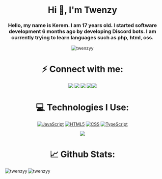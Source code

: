 <h1 align="center">Hi 👋, I'm Twenzy</h1>
<h3 align="center">Hello, my name is Kerem. I am 17 years old. I started software development 6 months ago by developing Discord bots. I am currently trying to learn languages ​​such as php, html, css.</h3>

<p align="center"> <img src="https://komarev.com/ghpvc/?username=twenzyy&label=Profile%20views&color=0e75b6&style=flat" alt="twenzyy" /> </p>

<h1 align="center">⚡ Connect with me:</h1>
<p align="center">
<a href="https://discord.com/users/776775348280229919"><img src="https://shields.io/badge/Twn-111111.svg?&amp;style=for-the-badge&amp;logo=discord" style="max-width:100%;"></a>
<a href="https://github.com/twenzyy"><img src="https://shields.io/badge/Twenzyy-111111.svg?&amp;style=for-the-badge&amp;logo=github" style="max-width:100%;"></a>
<a href="https://instagram.com/twenzyyy"><img src="https://shields.io/badge/Twenzyyy-111111.svg?&amp;style=for-the-badge&amp;logo=instagram" style="max-width:100%;"></a>
<a href="https://discord.gg/habbozen"><img src="https://shields.io/badge/My Discord Server-111111.svg?&amp;style=for-the-badge&amp;" style="max-width:100%;"></a><a href="https://kerem.fun"><img src="https://shields.io/badge/My Website-111111.svg?&amp;style=for-the-badge&amp;" style="max-width:100%;"></a>

  
</p>

<h1 align="center">💻 Technologies I Use:</h1>
<p align="center">
<a href="#"><img alt="JavaScript" src="https://img.shields.io/badge/-Javascript-edb200?style=blue&amp;logo=javascript&amp;logoColor=white" style="max-width:100%;"></a>
<a href="#"><img alt="HTML5" src="https://img.shields.io/badge/-HTML5-E34F26?style=blue&amp;logo=html5&amp;logoColor=white" style="max-width:100%;"></a>
<a href="#"><img alt="CSS" src="https://img.shields.io/badge/-CSS3-264de4?style=blue&amp;logo=css3&amp;logoColor=white" style="max-width:100%;"></a>
<a href="#"><img alt="TypeScript" src="https://img.shields.io/badge/-Typescript-007acc?style=blue&logo=typescript&logoColor=white" style="max-width:100%;"></a>

  </p>
<p align="center">
  <a href="https://discord.com/users/776775348280229919"><img src="https://lanyard-profile-readme.vercel.app/api/776775348280229919" style="max-width:100%;"></a>
  </p>
  

<h1 align="center">📈 Github Stats:</h1>

<p><img align="left" src="https://github-readme-stats.vercel.app/api/top-langs?username=twenzyy&show_icons=true&locale=en&layout=compact" alt="twenzyy" /></p>

<p>&nbsp;<img align="left" src="https://github-readme-stats.vercel.app/api?username=twenzyy&show_icons=true&locale=en" alt="twenzyy" /></p>
